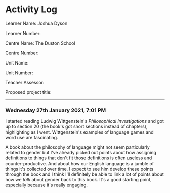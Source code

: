 # Activity Log

Learner Name: Joshua Dyson

Learner Number:

Centre Name: The Duston School

Centre Number:

Unit Name:

Unit Number:

Teacher Assessor:

Proposed project title:

---


### Wednesday 27th January 2021, 7:01 PM

I started reading Ludwig Wittgenstein's *Philosophical Investigations* and got up to section 20 (the book's got short sections instead of chapters), highlighting as I went. Wittgenstein's examples of language games and word use are fascinating.

A book about the philosophy of language might not seem particularly related to gender but I've already picked out points about how assigning definitions to things that don't fit those definitions is often useless and counter-productive. And about how our English language is a jumble of things it's collected over time. I expect to see him develop these points through the book and I think I'll definitely be able to link a lot of points about how we *talk* about gender back to this book. It's a good starting point, especially because it's really engaging.
